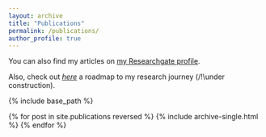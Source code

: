 ```yaml
---
layout: archive
title: "Publications"
permalink: /publications/
author_profile: true
---
```


You can also find my articles on <a href="https://www.researchgate.net/profile/Sarah-Juricic">my Researchgate profile</a>.

Also, check out [*here*](https://sarah-ju.github.io/posts/2022/05/researchjourney/) a roadmap to my research journey (/!\under construction).

{% include base_path %}

{% for post in site.publications reversed %}
  {% include archive-single.html %}
{% endfor %}
